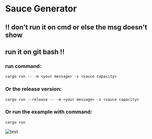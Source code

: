 # Sauce Generator
## !! don't run it on cmd or else the msg doesn't show

## run it on git bash !!
### run command:
```
cargo run -- -m <your message> -s <sauce capacity>
```
### Or the release version:
```
cargo run --release -- -m <your message> -s <sauce capacity>
```
### Or run the example with command:
```
cargo run
```

![test](https://github.com/IsekaiCode/sauce-generator/assets/109307799/ea7723a3-776e-4005-baac-9cadaff78b61)
